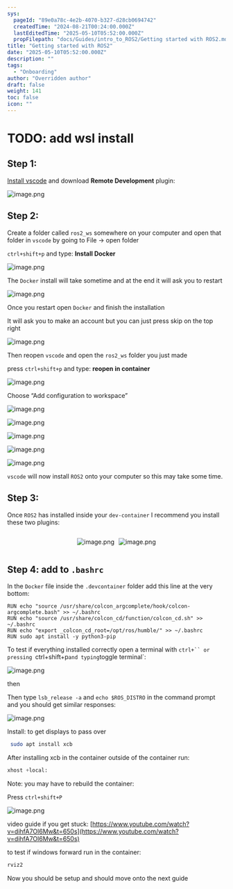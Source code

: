 ```yaml
---
sys:
  pageId: "89e0a78c-4e2b-4070-b327-d28cb0694742"
  createdTime: "2024-08-21T00:24:00.000Z"
  lastEditedTime: "2025-05-10T05:52:00.000Z"
  propFilepath: "docs/Guides/intro_to_ROS2/Getting started with ROS2.md"
title: "Getting started with ROS2"
date: "2025-05-10T05:52:00.000Z"
description: ""
tags:
  - "Onboarding"
author: "Overridden author"
draft: false
weight: 141
toc: false
icon: ""
---
```


# TODO: add wsl install

## Step 1:

[Install vscode](https://code.visualstudio.com/download) and download **Remote Development** plugin:

![image.png](https://prod-files-secure.s3.us-west-2.amazonaws.com/d518164a-d88e-44d1-a4ee-3adb3bd8bce0/efb52993-1881-4a40-b95e-6f020334f022/image.png?X-Amz-Algorithm=AWS4-HMAC-SHA256&X-Amz-Content-Sha256=UNSIGNED-PAYLOAD&X-Amz-Credential=ASIAZI2LB46664AHQHE7%2F20250605%2Fus-west-2%2Fs3%2Faws4_request&X-Amz-Date=20250605T140910Z&X-Amz-Expires=3600&X-Amz-Security-Token=IQoJb3JpZ2luX2VjEG4aCXVzLXdlc3QtMiJHMEUCIQCQ6htAkiaITK8EKvHjd8IUXDppArY2MIINEJMmgdKjiwIgElfprBhF%2FR3z7ahCdKKbkFduda7G%2Be2Ik2AGspVzRWAq%2FwMIRxAAGgw2Mzc0MjMxODM4MDUiDOABUhm9XrzjKLULVCrcA5VmQsdT44Saqci2j8Ny2E2yvWOy1Etcmea5iecbU%2B1vROTipZ12WaFo2KHj60PY1UMDxvWPdajtT02XmvoXlBNYgGcUIUemqY3MsPJUQKwB%2BCtwmPviyvfTHiuH%2Be%2FcMhVIM1UHKQvnBPicMUrmn20My697M4LbbHoVkslrjTNHMYnkzr64IwoenS8LpbFde5SRJ8KMarGGSxGhjGBq27foujylbiXuvG2FxIs42VaYJ6%2B%2BpBtpA%2BdOOX2q%2FE2UKyuwK3b%2Fy%2BlEDDf2rzGEViwa88PtWviWb5ZcQl7AeMq7X1Rzbn4IGX7qfFBwrigs4w1ct6Hm%2BKsCjPAo%2FuQ4S7q68Tu9iXeTRNz2GYqhc85wN29bdnrwfcZ%2B0X9AeIgubT87Kg677d6mDKC0KOKXZ5yBrcMliEx7mNmiI%2FGZ%2FxqmtmsyggHtlKPJQW22OQc9LiD6%2BnRRChOZ7l6wsnhaUbTpJcrVT0hpphNW2KHfmi%2Br0Es8CtTWE2iSus%2FIzBa9js8uXsySmwl9Upm9zQZh%2F5nElBTMIL7cj4QdOovpPv5B1pXWpFKFDGq5IrUx1BEK%2Bd%2FHGiZVsdYEJ4vjxyCh37Ifb1ex2kq12%2BqBpYvL%2Be3dQ08oCoTdipWxzc2iMI%2FEhsIGOqUBnvJIy6ngj1OqILgFECuJYT86SJpF4x5k64%2Bap%2F9sbINPrljBdaQYmJcSHYT8xNQNaXyGj%2FoxWIESFACqv5wx9gw%2B98bZHQfHjJ%2F%2BzR%2FtNPpTQnOj4zd9hAylw4FqDNDvhZpHMCN3XuJw9ThweVKKAzB%2Bz%2FDL9YrLE9CUQ%2Bcrhk%2FhwiVlb7nCIZdniuZrDqcTvD2Sicmj%2FVLLdgBfQYOBHrShzVXK&X-Amz-Signature=e6b693ccf4c29271cb2cdfe480ffeaa11d1df78fe14aff82d2fb604fffd66093&X-Amz-SignedHeaders=host&x-id=GetObject)

## Step 2:

Create a folder called `ros2_ws` somewhere on your computer and open that folder in `vscode` by going to File → open folder 

`ctrl+shift+p` and type: **Install Docker**

![image.png](https://prod-files-secure.s3.us-west-2.amazonaws.com/d518164a-d88e-44d1-a4ee-3adb3bd8bce0/2269dc0e-1cd5-47ff-bceb-c04ad9b2eab0/image.png?X-Amz-Algorithm=AWS4-HMAC-SHA256&X-Amz-Content-Sha256=UNSIGNED-PAYLOAD&X-Amz-Credential=ASIAZI2LB46664AHQHE7%2F20250605%2Fus-west-2%2Fs3%2Faws4_request&X-Amz-Date=20250605T140910Z&X-Amz-Expires=3600&X-Amz-Security-Token=IQoJb3JpZ2luX2VjEG4aCXVzLXdlc3QtMiJHMEUCIQCQ6htAkiaITK8EKvHjd8IUXDppArY2MIINEJMmgdKjiwIgElfprBhF%2FR3z7ahCdKKbkFduda7G%2Be2Ik2AGspVzRWAq%2FwMIRxAAGgw2Mzc0MjMxODM4MDUiDOABUhm9XrzjKLULVCrcA5VmQsdT44Saqci2j8Ny2E2yvWOy1Etcmea5iecbU%2B1vROTipZ12WaFo2KHj60PY1UMDxvWPdajtT02XmvoXlBNYgGcUIUemqY3MsPJUQKwB%2BCtwmPviyvfTHiuH%2Be%2FcMhVIM1UHKQvnBPicMUrmn20My697M4LbbHoVkslrjTNHMYnkzr64IwoenS8LpbFde5SRJ8KMarGGSxGhjGBq27foujylbiXuvG2FxIs42VaYJ6%2B%2BpBtpA%2BdOOX2q%2FE2UKyuwK3b%2Fy%2BlEDDf2rzGEViwa88PtWviWb5ZcQl7AeMq7X1Rzbn4IGX7qfFBwrigs4w1ct6Hm%2BKsCjPAo%2FuQ4S7q68Tu9iXeTRNz2GYqhc85wN29bdnrwfcZ%2B0X9AeIgubT87Kg677d6mDKC0KOKXZ5yBrcMliEx7mNmiI%2FGZ%2FxqmtmsyggHtlKPJQW22OQc9LiD6%2BnRRChOZ7l6wsnhaUbTpJcrVT0hpphNW2KHfmi%2Br0Es8CtTWE2iSus%2FIzBa9js8uXsySmwl9Upm9zQZh%2F5nElBTMIL7cj4QdOovpPv5B1pXWpFKFDGq5IrUx1BEK%2Bd%2FHGiZVsdYEJ4vjxyCh37Ifb1ex2kq12%2BqBpYvL%2Be3dQ08oCoTdipWxzc2iMI%2FEhsIGOqUBnvJIy6ngj1OqILgFECuJYT86SJpF4x5k64%2Bap%2F9sbINPrljBdaQYmJcSHYT8xNQNaXyGj%2FoxWIESFACqv5wx9gw%2B98bZHQfHjJ%2F%2BzR%2FtNPpTQnOj4zd9hAylw4FqDNDvhZpHMCN3XuJw9ThweVKKAzB%2Bz%2FDL9YrLE9CUQ%2Bcrhk%2FhwiVlb7nCIZdniuZrDqcTvD2Sicmj%2FVLLdgBfQYOBHrShzVXK&X-Amz-Signature=748cb92fb6e3e38790b6158013fe3aad9e094271013a93629aa5ee446380aa63&X-Amz-SignedHeaders=host&x-id=GetObject)

The `Docker` install will take sometime and at the end it will ask you to restart

![image.png](https://prod-files-secure.s3.us-west-2.amazonaws.com/d518164a-d88e-44d1-a4ee-3adb3bd8bce0/ed233f78-be33-4b1f-b89c-9c346c0e961e/image.png?X-Amz-Algorithm=AWS4-HMAC-SHA256&X-Amz-Content-Sha256=UNSIGNED-PAYLOAD&X-Amz-Credential=ASIAZI2LB46664AHQHE7%2F20250605%2Fus-west-2%2Fs3%2Faws4_request&X-Amz-Date=20250605T140910Z&X-Amz-Expires=3600&X-Amz-Security-Token=IQoJb3JpZ2luX2VjEG4aCXVzLXdlc3QtMiJHMEUCIQCQ6htAkiaITK8EKvHjd8IUXDppArY2MIINEJMmgdKjiwIgElfprBhF%2FR3z7ahCdKKbkFduda7G%2Be2Ik2AGspVzRWAq%2FwMIRxAAGgw2Mzc0MjMxODM4MDUiDOABUhm9XrzjKLULVCrcA5VmQsdT44Saqci2j8Ny2E2yvWOy1Etcmea5iecbU%2B1vROTipZ12WaFo2KHj60PY1UMDxvWPdajtT02XmvoXlBNYgGcUIUemqY3MsPJUQKwB%2BCtwmPviyvfTHiuH%2Be%2FcMhVIM1UHKQvnBPicMUrmn20My697M4LbbHoVkslrjTNHMYnkzr64IwoenS8LpbFde5SRJ8KMarGGSxGhjGBq27foujylbiXuvG2FxIs42VaYJ6%2B%2BpBtpA%2BdOOX2q%2FE2UKyuwK3b%2Fy%2BlEDDf2rzGEViwa88PtWviWb5ZcQl7AeMq7X1Rzbn4IGX7qfFBwrigs4w1ct6Hm%2BKsCjPAo%2FuQ4S7q68Tu9iXeTRNz2GYqhc85wN29bdnrwfcZ%2B0X9AeIgubT87Kg677d6mDKC0KOKXZ5yBrcMliEx7mNmiI%2FGZ%2FxqmtmsyggHtlKPJQW22OQc9LiD6%2BnRRChOZ7l6wsnhaUbTpJcrVT0hpphNW2KHfmi%2Br0Es8CtTWE2iSus%2FIzBa9js8uXsySmwl9Upm9zQZh%2F5nElBTMIL7cj4QdOovpPv5B1pXWpFKFDGq5IrUx1BEK%2Bd%2FHGiZVsdYEJ4vjxyCh37Ifb1ex2kq12%2BqBpYvL%2Be3dQ08oCoTdipWxzc2iMI%2FEhsIGOqUBnvJIy6ngj1OqILgFECuJYT86SJpF4x5k64%2Bap%2F9sbINPrljBdaQYmJcSHYT8xNQNaXyGj%2FoxWIESFACqv5wx9gw%2B98bZHQfHjJ%2F%2BzR%2FtNPpTQnOj4zd9hAylw4FqDNDvhZpHMCN3XuJw9ThweVKKAzB%2Bz%2FDL9YrLE9CUQ%2Bcrhk%2FhwiVlb7nCIZdniuZrDqcTvD2Sicmj%2FVLLdgBfQYOBHrShzVXK&X-Amz-Signature=38b5b97829c8254a959348e74ef4388a43eb8a48cbf07245dbb6f319a3ab41d4&X-Amz-SignedHeaders=host&x-id=GetObject)

Once you restart open `Docker` and finish the installation

It will ask you to make an account but you can just press skip on the top right

![image.png](https://prod-files-secure.s3.us-west-2.amazonaws.com/d518164a-d88e-44d1-a4ee-3adb3bd8bce0/21010ad9-1659-4fd9-9f59-9932a09b2a3d/image.png?X-Amz-Algorithm=AWS4-HMAC-SHA256&X-Amz-Content-Sha256=UNSIGNED-PAYLOAD&X-Amz-Credential=ASIAZI2LB46664AHQHE7%2F20250605%2Fus-west-2%2Fs3%2Faws4_request&X-Amz-Date=20250605T140910Z&X-Amz-Expires=3600&X-Amz-Security-Token=IQoJb3JpZ2luX2VjEG4aCXVzLXdlc3QtMiJHMEUCIQCQ6htAkiaITK8EKvHjd8IUXDppArY2MIINEJMmgdKjiwIgElfprBhF%2FR3z7ahCdKKbkFduda7G%2Be2Ik2AGspVzRWAq%2FwMIRxAAGgw2Mzc0MjMxODM4MDUiDOABUhm9XrzjKLULVCrcA5VmQsdT44Saqci2j8Ny2E2yvWOy1Etcmea5iecbU%2B1vROTipZ12WaFo2KHj60PY1UMDxvWPdajtT02XmvoXlBNYgGcUIUemqY3MsPJUQKwB%2BCtwmPviyvfTHiuH%2Be%2FcMhVIM1UHKQvnBPicMUrmn20My697M4LbbHoVkslrjTNHMYnkzr64IwoenS8LpbFde5SRJ8KMarGGSxGhjGBq27foujylbiXuvG2FxIs42VaYJ6%2B%2BpBtpA%2BdOOX2q%2FE2UKyuwK3b%2Fy%2BlEDDf2rzGEViwa88PtWviWb5ZcQl7AeMq7X1Rzbn4IGX7qfFBwrigs4w1ct6Hm%2BKsCjPAo%2FuQ4S7q68Tu9iXeTRNz2GYqhc85wN29bdnrwfcZ%2B0X9AeIgubT87Kg677d6mDKC0KOKXZ5yBrcMliEx7mNmiI%2FGZ%2FxqmtmsyggHtlKPJQW22OQc9LiD6%2BnRRChOZ7l6wsnhaUbTpJcrVT0hpphNW2KHfmi%2Br0Es8CtTWE2iSus%2FIzBa9js8uXsySmwl9Upm9zQZh%2F5nElBTMIL7cj4QdOovpPv5B1pXWpFKFDGq5IrUx1BEK%2Bd%2FHGiZVsdYEJ4vjxyCh37Ifb1ex2kq12%2BqBpYvL%2Be3dQ08oCoTdipWxzc2iMI%2FEhsIGOqUBnvJIy6ngj1OqILgFECuJYT86SJpF4x5k64%2Bap%2F9sbINPrljBdaQYmJcSHYT8xNQNaXyGj%2FoxWIESFACqv5wx9gw%2B98bZHQfHjJ%2F%2BzR%2FtNPpTQnOj4zd9hAylw4FqDNDvhZpHMCN3XuJw9ThweVKKAzB%2Bz%2FDL9YrLE9CUQ%2Bcrhk%2FhwiVlb7nCIZdniuZrDqcTvD2Sicmj%2FVLLdgBfQYOBHrShzVXK&X-Amz-Signature=1932e82951d7553ac7f95939bdd112a48251c0ef45968f553d4201c986883829&X-Amz-SignedHeaders=host&x-id=GetObject)

Then reopen `vscode` and open the `ros2_ws` folder you just made

press `ctrl+shift+p` and type: **reopen in container**

![image.png](https://prod-files-secure.s3.us-west-2.amazonaws.com/d518164a-d88e-44d1-a4ee-3adb3bd8bce0/4e93b8c2-41ad-488c-8095-c74205196118/image.png?X-Amz-Algorithm=AWS4-HMAC-SHA256&X-Amz-Content-Sha256=UNSIGNED-PAYLOAD&X-Amz-Credential=ASIAZI2LB46664AHQHE7%2F20250605%2Fus-west-2%2Fs3%2Faws4_request&X-Amz-Date=20250605T140910Z&X-Amz-Expires=3600&X-Amz-Security-Token=IQoJb3JpZ2luX2VjEG4aCXVzLXdlc3QtMiJHMEUCIQCQ6htAkiaITK8EKvHjd8IUXDppArY2MIINEJMmgdKjiwIgElfprBhF%2FR3z7ahCdKKbkFduda7G%2Be2Ik2AGspVzRWAq%2FwMIRxAAGgw2Mzc0MjMxODM4MDUiDOABUhm9XrzjKLULVCrcA5VmQsdT44Saqci2j8Ny2E2yvWOy1Etcmea5iecbU%2B1vROTipZ12WaFo2KHj60PY1UMDxvWPdajtT02XmvoXlBNYgGcUIUemqY3MsPJUQKwB%2BCtwmPviyvfTHiuH%2Be%2FcMhVIM1UHKQvnBPicMUrmn20My697M4LbbHoVkslrjTNHMYnkzr64IwoenS8LpbFde5SRJ8KMarGGSxGhjGBq27foujylbiXuvG2FxIs42VaYJ6%2B%2BpBtpA%2BdOOX2q%2FE2UKyuwK3b%2Fy%2BlEDDf2rzGEViwa88PtWviWb5ZcQl7AeMq7X1Rzbn4IGX7qfFBwrigs4w1ct6Hm%2BKsCjPAo%2FuQ4S7q68Tu9iXeTRNz2GYqhc85wN29bdnrwfcZ%2B0X9AeIgubT87Kg677d6mDKC0KOKXZ5yBrcMliEx7mNmiI%2FGZ%2FxqmtmsyggHtlKPJQW22OQc9LiD6%2BnRRChOZ7l6wsnhaUbTpJcrVT0hpphNW2KHfmi%2Br0Es8CtTWE2iSus%2FIzBa9js8uXsySmwl9Upm9zQZh%2F5nElBTMIL7cj4QdOovpPv5B1pXWpFKFDGq5IrUx1BEK%2Bd%2FHGiZVsdYEJ4vjxyCh37Ifb1ex2kq12%2BqBpYvL%2Be3dQ08oCoTdipWxzc2iMI%2FEhsIGOqUBnvJIy6ngj1OqILgFECuJYT86SJpF4x5k64%2Bap%2F9sbINPrljBdaQYmJcSHYT8xNQNaXyGj%2FoxWIESFACqv5wx9gw%2B98bZHQfHjJ%2F%2BzR%2FtNPpTQnOj4zd9hAylw4FqDNDvhZpHMCN3XuJw9ThweVKKAzB%2Bz%2FDL9YrLE9CUQ%2Bcrhk%2FhwiVlb7nCIZdniuZrDqcTvD2Sicmj%2FVLLdgBfQYOBHrShzVXK&X-Amz-Signature=7dc499adb75cac1b0c8674a3327716dd3b964bbf192b51fca4f0d4da64cbe377&X-Amz-SignedHeaders=host&x-id=GetObject)

Choose “Add configuration to workspace”

![image.png](https://prod-files-secure.s3.us-west-2.amazonaws.com/d518164a-d88e-44d1-a4ee-3adb3bd8bce0/9560b282-5060-4989-ba37-97e7b2c22476/image.png?X-Amz-Algorithm=AWS4-HMAC-SHA256&X-Amz-Content-Sha256=UNSIGNED-PAYLOAD&X-Amz-Credential=ASIAZI2LB46664AHQHE7%2F20250605%2Fus-west-2%2Fs3%2Faws4_request&X-Amz-Date=20250605T140910Z&X-Amz-Expires=3600&X-Amz-Security-Token=IQoJb3JpZ2luX2VjEG4aCXVzLXdlc3QtMiJHMEUCIQCQ6htAkiaITK8EKvHjd8IUXDppArY2MIINEJMmgdKjiwIgElfprBhF%2FR3z7ahCdKKbkFduda7G%2Be2Ik2AGspVzRWAq%2FwMIRxAAGgw2Mzc0MjMxODM4MDUiDOABUhm9XrzjKLULVCrcA5VmQsdT44Saqci2j8Ny2E2yvWOy1Etcmea5iecbU%2B1vROTipZ12WaFo2KHj60PY1UMDxvWPdajtT02XmvoXlBNYgGcUIUemqY3MsPJUQKwB%2BCtwmPviyvfTHiuH%2Be%2FcMhVIM1UHKQvnBPicMUrmn20My697M4LbbHoVkslrjTNHMYnkzr64IwoenS8LpbFde5SRJ8KMarGGSxGhjGBq27foujylbiXuvG2FxIs42VaYJ6%2B%2BpBtpA%2BdOOX2q%2FE2UKyuwK3b%2Fy%2BlEDDf2rzGEViwa88PtWviWb5ZcQl7AeMq7X1Rzbn4IGX7qfFBwrigs4w1ct6Hm%2BKsCjPAo%2FuQ4S7q68Tu9iXeTRNz2GYqhc85wN29bdnrwfcZ%2B0X9AeIgubT87Kg677d6mDKC0KOKXZ5yBrcMliEx7mNmiI%2FGZ%2FxqmtmsyggHtlKPJQW22OQc9LiD6%2BnRRChOZ7l6wsnhaUbTpJcrVT0hpphNW2KHfmi%2Br0Es8CtTWE2iSus%2FIzBa9js8uXsySmwl9Upm9zQZh%2F5nElBTMIL7cj4QdOovpPv5B1pXWpFKFDGq5IrUx1BEK%2Bd%2FHGiZVsdYEJ4vjxyCh37Ifb1ex2kq12%2BqBpYvL%2Be3dQ08oCoTdipWxzc2iMI%2FEhsIGOqUBnvJIy6ngj1OqILgFECuJYT86SJpF4x5k64%2Bap%2F9sbINPrljBdaQYmJcSHYT8xNQNaXyGj%2FoxWIESFACqv5wx9gw%2B98bZHQfHjJ%2F%2BzR%2FtNPpTQnOj4zd9hAylw4FqDNDvhZpHMCN3XuJw9ThweVKKAzB%2Bz%2FDL9YrLE9CUQ%2Bcrhk%2FhwiVlb7nCIZdniuZrDqcTvD2Sicmj%2FVLLdgBfQYOBHrShzVXK&X-Amz-Signature=a56d8356dca90ffe54a305b38aeedfa645f9f705692fc0d94a316a411145d5b6&X-Amz-SignedHeaders=host&x-id=GetObject)

![image.png](https://prod-files-secure.s3.us-west-2.amazonaws.com/d518164a-d88e-44d1-a4ee-3adb3bd8bce0/2ee63f81-886b-48e8-a553-dc6e5eac99e4/image.png?X-Amz-Algorithm=AWS4-HMAC-SHA256&X-Amz-Content-Sha256=UNSIGNED-PAYLOAD&X-Amz-Credential=ASIAZI2LB46664AHQHE7%2F20250605%2Fus-west-2%2Fs3%2Faws4_request&X-Amz-Date=20250605T140910Z&X-Amz-Expires=3600&X-Amz-Security-Token=IQoJb3JpZ2luX2VjEG4aCXVzLXdlc3QtMiJHMEUCIQCQ6htAkiaITK8EKvHjd8IUXDppArY2MIINEJMmgdKjiwIgElfprBhF%2FR3z7ahCdKKbkFduda7G%2Be2Ik2AGspVzRWAq%2FwMIRxAAGgw2Mzc0MjMxODM4MDUiDOABUhm9XrzjKLULVCrcA5VmQsdT44Saqci2j8Ny2E2yvWOy1Etcmea5iecbU%2B1vROTipZ12WaFo2KHj60PY1UMDxvWPdajtT02XmvoXlBNYgGcUIUemqY3MsPJUQKwB%2BCtwmPviyvfTHiuH%2Be%2FcMhVIM1UHKQvnBPicMUrmn20My697M4LbbHoVkslrjTNHMYnkzr64IwoenS8LpbFde5SRJ8KMarGGSxGhjGBq27foujylbiXuvG2FxIs42VaYJ6%2B%2BpBtpA%2BdOOX2q%2FE2UKyuwK3b%2Fy%2BlEDDf2rzGEViwa88PtWviWb5ZcQl7AeMq7X1Rzbn4IGX7qfFBwrigs4w1ct6Hm%2BKsCjPAo%2FuQ4S7q68Tu9iXeTRNz2GYqhc85wN29bdnrwfcZ%2B0X9AeIgubT87Kg677d6mDKC0KOKXZ5yBrcMliEx7mNmiI%2FGZ%2FxqmtmsyggHtlKPJQW22OQc9LiD6%2BnRRChOZ7l6wsnhaUbTpJcrVT0hpphNW2KHfmi%2Br0Es8CtTWE2iSus%2FIzBa9js8uXsySmwl9Upm9zQZh%2F5nElBTMIL7cj4QdOovpPv5B1pXWpFKFDGq5IrUx1BEK%2Bd%2FHGiZVsdYEJ4vjxyCh37Ifb1ex2kq12%2BqBpYvL%2Be3dQ08oCoTdipWxzc2iMI%2FEhsIGOqUBnvJIy6ngj1OqILgFECuJYT86SJpF4x5k64%2Bap%2F9sbINPrljBdaQYmJcSHYT8xNQNaXyGj%2FoxWIESFACqv5wx9gw%2B98bZHQfHjJ%2F%2BzR%2FtNPpTQnOj4zd9hAylw4FqDNDvhZpHMCN3XuJw9ThweVKKAzB%2Bz%2FDL9YrLE9CUQ%2Bcrhk%2FhwiVlb7nCIZdniuZrDqcTvD2Sicmj%2FVLLdgBfQYOBHrShzVXK&X-Amz-Signature=fc68c9cf9b5374182e9b11b20d69b0db1a81f8a9a002affef1a750db64d452b7&X-Amz-SignedHeaders=host&x-id=GetObject)

![image.png](https://prod-files-secure.s3.us-west-2.amazonaws.com/d518164a-d88e-44d1-a4ee-3adb3bd8bce0/ae1580b2-b048-407e-aed9-b584224a7a04/image.png?X-Amz-Algorithm=AWS4-HMAC-SHA256&X-Amz-Content-Sha256=UNSIGNED-PAYLOAD&X-Amz-Credential=ASIAZI2LB46664AHQHE7%2F20250605%2Fus-west-2%2Fs3%2Faws4_request&X-Amz-Date=20250605T140910Z&X-Amz-Expires=3600&X-Amz-Security-Token=IQoJb3JpZ2luX2VjEG4aCXVzLXdlc3QtMiJHMEUCIQCQ6htAkiaITK8EKvHjd8IUXDppArY2MIINEJMmgdKjiwIgElfprBhF%2FR3z7ahCdKKbkFduda7G%2Be2Ik2AGspVzRWAq%2FwMIRxAAGgw2Mzc0MjMxODM4MDUiDOABUhm9XrzjKLULVCrcA5VmQsdT44Saqci2j8Ny2E2yvWOy1Etcmea5iecbU%2B1vROTipZ12WaFo2KHj60PY1UMDxvWPdajtT02XmvoXlBNYgGcUIUemqY3MsPJUQKwB%2BCtwmPviyvfTHiuH%2Be%2FcMhVIM1UHKQvnBPicMUrmn20My697M4LbbHoVkslrjTNHMYnkzr64IwoenS8LpbFde5SRJ8KMarGGSxGhjGBq27foujylbiXuvG2FxIs42VaYJ6%2B%2BpBtpA%2BdOOX2q%2FE2UKyuwK3b%2Fy%2BlEDDf2rzGEViwa88PtWviWb5ZcQl7AeMq7X1Rzbn4IGX7qfFBwrigs4w1ct6Hm%2BKsCjPAo%2FuQ4S7q68Tu9iXeTRNz2GYqhc85wN29bdnrwfcZ%2B0X9AeIgubT87Kg677d6mDKC0KOKXZ5yBrcMliEx7mNmiI%2FGZ%2FxqmtmsyggHtlKPJQW22OQc9LiD6%2BnRRChOZ7l6wsnhaUbTpJcrVT0hpphNW2KHfmi%2Br0Es8CtTWE2iSus%2FIzBa9js8uXsySmwl9Upm9zQZh%2F5nElBTMIL7cj4QdOovpPv5B1pXWpFKFDGq5IrUx1BEK%2Bd%2FHGiZVsdYEJ4vjxyCh37Ifb1ex2kq12%2BqBpYvL%2Be3dQ08oCoTdipWxzc2iMI%2FEhsIGOqUBnvJIy6ngj1OqILgFECuJYT86SJpF4x5k64%2Bap%2F9sbINPrljBdaQYmJcSHYT8xNQNaXyGj%2FoxWIESFACqv5wx9gw%2B98bZHQfHjJ%2F%2BzR%2FtNPpTQnOj4zd9hAylw4FqDNDvhZpHMCN3XuJw9ThweVKKAzB%2Bz%2FDL9YrLE9CUQ%2Bcrhk%2FhwiVlb7nCIZdniuZrDqcTvD2Sicmj%2FVLLdgBfQYOBHrShzVXK&X-Amz-Signature=2331d0f8ac7e3a032f7554b4adbd0c497fe2380baa687e7dc4a2dc8dac22d129&X-Amz-SignedHeaders=host&x-id=GetObject)

![image.png](https://prod-files-secure.s3.us-west-2.amazonaws.com/d518164a-d88e-44d1-a4ee-3adb3bd8bce0/53255b28-f75e-430f-b9e3-c0ac8577e42b/image.png?X-Amz-Algorithm=AWS4-HMAC-SHA256&X-Amz-Content-Sha256=UNSIGNED-PAYLOAD&X-Amz-Credential=ASIAZI2LB46664AHQHE7%2F20250605%2Fus-west-2%2Fs3%2Faws4_request&X-Amz-Date=20250605T140910Z&X-Amz-Expires=3600&X-Amz-Security-Token=IQoJb3JpZ2luX2VjEG4aCXVzLXdlc3QtMiJHMEUCIQCQ6htAkiaITK8EKvHjd8IUXDppArY2MIINEJMmgdKjiwIgElfprBhF%2FR3z7ahCdKKbkFduda7G%2Be2Ik2AGspVzRWAq%2FwMIRxAAGgw2Mzc0MjMxODM4MDUiDOABUhm9XrzjKLULVCrcA5VmQsdT44Saqci2j8Ny2E2yvWOy1Etcmea5iecbU%2B1vROTipZ12WaFo2KHj60PY1UMDxvWPdajtT02XmvoXlBNYgGcUIUemqY3MsPJUQKwB%2BCtwmPviyvfTHiuH%2Be%2FcMhVIM1UHKQvnBPicMUrmn20My697M4LbbHoVkslrjTNHMYnkzr64IwoenS8LpbFde5SRJ8KMarGGSxGhjGBq27foujylbiXuvG2FxIs42VaYJ6%2B%2BpBtpA%2BdOOX2q%2FE2UKyuwK3b%2Fy%2BlEDDf2rzGEViwa88PtWviWb5ZcQl7AeMq7X1Rzbn4IGX7qfFBwrigs4w1ct6Hm%2BKsCjPAo%2FuQ4S7q68Tu9iXeTRNz2GYqhc85wN29bdnrwfcZ%2B0X9AeIgubT87Kg677d6mDKC0KOKXZ5yBrcMliEx7mNmiI%2FGZ%2FxqmtmsyggHtlKPJQW22OQc9LiD6%2BnRRChOZ7l6wsnhaUbTpJcrVT0hpphNW2KHfmi%2Br0Es8CtTWE2iSus%2FIzBa9js8uXsySmwl9Upm9zQZh%2F5nElBTMIL7cj4QdOovpPv5B1pXWpFKFDGq5IrUx1BEK%2Bd%2FHGiZVsdYEJ4vjxyCh37Ifb1ex2kq12%2BqBpYvL%2Be3dQ08oCoTdipWxzc2iMI%2FEhsIGOqUBnvJIy6ngj1OqILgFECuJYT86SJpF4x5k64%2Bap%2F9sbINPrljBdaQYmJcSHYT8xNQNaXyGj%2FoxWIESFACqv5wx9gw%2B98bZHQfHjJ%2F%2BzR%2FtNPpTQnOj4zd9hAylw4FqDNDvhZpHMCN3XuJw9ThweVKKAzB%2Bz%2FDL9YrLE9CUQ%2Bcrhk%2FhwiVlb7nCIZdniuZrDqcTvD2Sicmj%2FVLLdgBfQYOBHrShzVXK&X-Amz-Signature=2e146c4f6c2378cb62f7e8456be8c3dda93229723c9bbe78e39e8e39ec4d97e0&X-Amz-SignedHeaders=host&x-id=GetObject)

![image.png](https://prod-files-secure.s3.us-west-2.amazonaws.com/d518164a-d88e-44d1-a4ee-3adb3bd8bce0/7c562767-5af9-4ffb-97d1-327bcdf4ee00/image.png?X-Amz-Algorithm=AWS4-HMAC-SHA256&X-Amz-Content-Sha256=UNSIGNED-PAYLOAD&X-Amz-Credential=ASIAZI2LB46664AHQHE7%2F20250605%2Fus-west-2%2Fs3%2Faws4_request&X-Amz-Date=20250605T140910Z&X-Amz-Expires=3600&X-Amz-Security-Token=IQoJb3JpZ2luX2VjEG4aCXVzLXdlc3QtMiJHMEUCIQCQ6htAkiaITK8EKvHjd8IUXDppArY2MIINEJMmgdKjiwIgElfprBhF%2FR3z7ahCdKKbkFduda7G%2Be2Ik2AGspVzRWAq%2FwMIRxAAGgw2Mzc0MjMxODM4MDUiDOABUhm9XrzjKLULVCrcA5VmQsdT44Saqci2j8Ny2E2yvWOy1Etcmea5iecbU%2B1vROTipZ12WaFo2KHj60PY1UMDxvWPdajtT02XmvoXlBNYgGcUIUemqY3MsPJUQKwB%2BCtwmPviyvfTHiuH%2Be%2FcMhVIM1UHKQvnBPicMUrmn20My697M4LbbHoVkslrjTNHMYnkzr64IwoenS8LpbFde5SRJ8KMarGGSxGhjGBq27foujylbiXuvG2FxIs42VaYJ6%2B%2BpBtpA%2BdOOX2q%2FE2UKyuwK3b%2Fy%2BlEDDf2rzGEViwa88PtWviWb5ZcQl7AeMq7X1Rzbn4IGX7qfFBwrigs4w1ct6Hm%2BKsCjPAo%2FuQ4S7q68Tu9iXeTRNz2GYqhc85wN29bdnrwfcZ%2B0X9AeIgubT87Kg677d6mDKC0KOKXZ5yBrcMliEx7mNmiI%2FGZ%2FxqmtmsyggHtlKPJQW22OQc9LiD6%2BnRRChOZ7l6wsnhaUbTpJcrVT0hpphNW2KHfmi%2Br0Es8CtTWE2iSus%2FIzBa9js8uXsySmwl9Upm9zQZh%2F5nElBTMIL7cj4QdOovpPv5B1pXWpFKFDGq5IrUx1BEK%2Bd%2FHGiZVsdYEJ4vjxyCh37Ifb1ex2kq12%2BqBpYvL%2Be3dQ08oCoTdipWxzc2iMI%2FEhsIGOqUBnvJIy6ngj1OqILgFECuJYT86SJpF4x5k64%2Bap%2F9sbINPrljBdaQYmJcSHYT8xNQNaXyGj%2FoxWIESFACqv5wx9gw%2B98bZHQfHjJ%2F%2BzR%2FtNPpTQnOj4zd9hAylw4FqDNDvhZpHMCN3XuJw9ThweVKKAzB%2Bz%2FDL9YrLE9CUQ%2Bcrhk%2FhwiVlb7nCIZdniuZrDqcTvD2Sicmj%2FVLLdgBfQYOBHrShzVXK&X-Amz-Signature=ebd540ca35b161307185fcd7a6c43eb55d2b72094047958c41a2e26b44dea793&X-Amz-SignedHeaders=host&x-id=GetObject)

`vscode` will now install `ROS2` onto your computer so this may take some time.

## Step 3:

Once `ROS2` has installed inside your `dev-container` I recommend you install these two plugins:

<div style="display: flex;flex-direction: row; column-gap:10px; max-width: 630px;justify-content: center;">
<div>

![image.png](https://prod-files-secure.s3.us-west-2.amazonaws.com/d518164a-d88e-44d1-a4ee-3adb3bd8bce0/3fc3d550-5a54-4ba1-ba6b-faa01cdb7369/image.png?X-Amz-Algorithm=AWS4-HMAC-SHA256&X-Amz-Content-Sha256=UNSIGNED-PAYLOAD&X-Amz-Credential=ASIAZI2LB4664ZLECCKO%2F20250605%2Fus-west-2%2Fs3%2Faws4_request&X-Amz-Date=20250605T140911Z&X-Amz-Expires=3600&X-Amz-Security-Token=IQoJb3JpZ2luX2VjEG4aCXVzLXdlc3QtMiJGMEQCIBR92c5gstNAZBKpLRhxcKyCLSqDQQyV5j33xVSuyvoiAiBo1HqMUr02ai3js%2BzqWIqhm3AVigltbcwLQ%2Fnz8dgKGCr%2FAwhHEAAaDDYzNzQyMzE4MzgwNSIM0nUueLw2NsXNblIVKtwDpjUng1JZN9SpjvDa4vG8KL%2BetkJo0cQFbDF%2BySanKzlj7WFqXPuZ6U8%2F33kGLaL%2BIDgMt1t90ZPk6FQZTN8e52kS2h36Tt3CeuhZmppCOxOi9g9kegnVgW4AV5UnF6TCMxLbC7bEWZEYfPPw2CWRhDIlyn3Ojo3bWls%2F814Vgfgena1qcOmH4Cuml%2Fr4P7aaI1%2FEcG4t4Zspk%2BpaPCXvUZgVu1Jjp1egHXIcYKs8Tw%2Fe%2BiELGNg6NWJrsxYWD0mwxShbYfMU4NO8dziq7z7dFeaIWb1f0dHbIfC0t%2BOkgQvkceIAE59nPLfPtSF4KIRqXm8XT%2Fasp4uokQrIkzN5SgWHZYR9W%2FYyAD6PuqD%2FN1KNaMJeSBSuWBbXMAxlDlZ5e5MoAtQl5aWuxy04h%2FuMqMWv%2FAmFvN7PjVl9qcWvcooFuaIB%2FbAc5XjHO6swOLkpIV8rBVwdPDyS77vA6Gbid6fzJpB35JTLJR40VsfI67zmYBlmpKbAro7lfVXlGe7t7D8gpDKsdKVLtBNwpeVRXNPu7wWlY8Y4RpaC3oYwKQtIO%2BhMF4r35psYbJpymmczV7cEzU46%2BjxZYy%2F5hwmpVHBQtMIaEIWBrsMuRl63RNvfpOM7cZn2QmE%2B7Qgwh8SGwgY6pgFiN5RYQGyjHgSS9Gw16ZkfFNcrdl%2FnugK80NOYeupCAriGYrt9%2FG2myj7LhStoU9OEfKR36W8MZOS58Ulu4LMVu1aGvFAT9WhXRpL6rPAKCj8rTGR8Y2JtUAmbsk8Y6p%2Bqge6FQDygQHdkGhIXmA5SBKsJqtqNG9HpdEJsRVhj%2FfGnT7NM9BEX%2F1NVREMVm76suTMnK%2B5hdqG3PoopD2k5UM0Mmmf4&X-Amz-Signature=d157c66fb66c15d3d92e2524738787990efd142c4b4120806fb92843cfb18a01&X-Amz-SignedHeaders=host&x-id=GetObject)

</div>
<div>

![image.png](https://prod-files-secure.s3.us-west-2.amazonaws.com/d518164a-d88e-44d1-a4ee-3adb3bd8bce0/d994cc66-13c2-4093-a5a3-f84cf4601a82/image.png?X-Amz-Algorithm=AWS4-HMAC-SHA256&X-Amz-Content-Sha256=UNSIGNED-PAYLOAD&X-Amz-Credential=ASIAZI2LB46652RTR745%2F20250605%2Fus-west-2%2Fs3%2Faws4_request&X-Amz-Date=20250605T140911Z&X-Amz-Expires=3600&X-Amz-Security-Token=IQoJb3JpZ2luX2VjEG4aCXVzLXdlc3QtMiJHMEUCIQD%2BEpVF%2BwoEWkSYBQAjK5tU7UG3WLr99YucQVyNW5JN5QIgH9Jmp8hSRmBSeS8mKWTeXKtAGaOocCNq7GXzLH55g0Yq%2FwMIRxAAGgw2Mzc0MjMxODM4MDUiDBNxhFvxcKADbwVmkyrcA4bbyo%2BWZlOsVPbvO4DpcynMFX%2FlpXKrPxE2Hg8nqW6XJxegicMP2%2BdLfDA4MXoPJnCXEPnFudry%2BtEpuKAWFq3T7qUiD5rC2oq7smsFlMZAJujslR1f791wcMDk0ZsWuheqCW0G2S99tjdVzHDu1O%2BC9j3Q9bxUGKbuM5Ys1zNb%2FGPeD9xFCS%2Fl1Z8W3M8l4LQ5g65G%2FfTZOFeWgTW%2F4HDyJwLi0aArrC8fndX0Qgd%2F1JJhyFtC2vyNBxlW1fWWTIqHYiUAm0ln0dcMTQur7mSo611iVJcZyQwM96wP5DL%2B6bYUBEvXTT%2F5x4Up85PoXB1HLO4YVTiBrjkFg%2BGzfDDYQ248C4hBAOPZ6HmWM%2Fk5X9%2FNssBU6HMsWKIrOBe%2BmLjKmd6HLldWStO7f7Cd24U6JbUUqiGbZz5xhZRMRpHAzJ7Sas5ktmA31C5l93ldmEMMrvW5JbS6%2FZxoVaebx2Ljqzb%2BdRREIJWDTJaVr12IxvQPiM1FVY1Il51UJGf3YAY6nEaBMAFM%2B9SAhfXkmiGTKkCFW%2BMbk5BdB%2FreMDqQ82twCQGV7j2%2FGLIky3eYk7g26Lv0vadRXJqNNy%2F9W0ytwvl%2B9PwgoKLFPFYZzSvIMqP28NS9Brn7tqBGMJfEhsIGOqUBk%2FadCuSqmZFHhfKD%2FiKnzByRrqdvE5ZlormOM0C0lohDyquryHlLRcg9Ra4guhILeuZfp2xb0%2Fs8Kgf%2FjZP0uX%2BlC59EFIu7WzrKhurFYfB1dtRHekKByiXge6b1ptQN72nPPcw4y7Zf8ZBihufVq91Lyf8INfTfVYX0pzXnRVwmYU3%2BxgrBLm2upj997%2F97IdXgrsbAoqCN7D2c%2Bi0ILwUka37K&X-Amz-Signature=f07c41cfd85fe2a99bae253ea2a649420bc656ed33c64c923387daa937519091&X-Amz-SignedHeaders=host&x-id=GetObject)

</div>
</div>

## Step 4: add to `.bashrc`

In the `Docker` file inside the `.devcontainer` folder add this line at the very bottom: 

```docker
RUN echo "source /usr/share/colcon_argcomplete/hook/colcon-argcomplete.bash" >> ~/.bashrc
RUN echo "source /usr/share/colcon_cd/function/colcon_cd.sh" >> ~/.bashrc
RUN echo "export _colcon_cd_root=/opt/ros/humble/" >> ~/.bashrc
RUN sudo apt install -y python3-pip 
```

To test if everything installed correctly open a terminal with `ctrl+`` or pressing `ctrl+shift+p` and typing `toggle terminal`:

![image.png](https://prod-files-secure.s3.us-west-2.amazonaws.com/d518164a-d88e-44d1-a4ee-3adb3bd8bce0/6a4943d8-b04e-4c02-9a58-775f3384d1a5/image.png?X-Amz-Algorithm=AWS4-HMAC-SHA256&X-Amz-Content-Sha256=UNSIGNED-PAYLOAD&X-Amz-Credential=ASIAZI2LB46664AHQHE7%2F20250605%2Fus-west-2%2Fs3%2Faws4_request&X-Amz-Date=20250605T140910Z&X-Amz-Expires=3600&X-Amz-Security-Token=IQoJb3JpZ2luX2VjEG4aCXVzLXdlc3QtMiJHMEUCIQCQ6htAkiaITK8EKvHjd8IUXDppArY2MIINEJMmgdKjiwIgElfprBhF%2FR3z7ahCdKKbkFduda7G%2Be2Ik2AGspVzRWAq%2FwMIRxAAGgw2Mzc0MjMxODM4MDUiDOABUhm9XrzjKLULVCrcA5VmQsdT44Saqci2j8Ny2E2yvWOy1Etcmea5iecbU%2B1vROTipZ12WaFo2KHj60PY1UMDxvWPdajtT02XmvoXlBNYgGcUIUemqY3MsPJUQKwB%2BCtwmPviyvfTHiuH%2Be%2FcMhVIM1UHKQvnBPicMUrmn20My697M4LbbHoVkslrjTNHMYnkzr64IwoenS8LpbFde5SRJ8KMarGGSxGhjGBq27foujylbiXuvG2FxIs42VaYJ6%2B%2BpBtpA%2BdOOX2q%2FE2UKyuwK3b%2Fy%2BlEDDf2rzGEViwa88PtWviWb5ZcQl7AeMq7X1Rzbn4IGX7qfFBwrigs4w1ct6Hm%2BKsCjPAo%2FuQ4S7q68Tu9iXeTRNz2GYqhc85wN29bdnrwfcZ%2B0X9AeIgubT87Kg677d6mDKC0KOKXZ5yBrcMliEx7mNmiI%2FGZ%2FxqmtmsyggHtlKPJQW22OQc9LiD6%2BnRRChOZ7l6wsnhaUbTpJcrVT0hpphNW2KHfmi%2Br0Es8CtTWE2iSus%2FIzBa9js8uXsySmwl9Upm9zQZh%2F5nElBTMIL7cj4QdOovpPv5B1pXWpFKFDGq5IrUx1BEK%2Bd%2FHGiZVsdYEJ4vjxyCh37Ifb1ex2kq12%2BqBpYvL%2Be3dQ08oCoTdipWxzc2iMI%2FEhsIGOqUBnvJIy6ngj1OqILgFECuJYT86SJpF4x5k64%2Bap%2F9sbINPrljBdaQYmJcSHYT8xNQNaXyGj%2FoxWIESFACqv5wx9gw%2B98bZHQfHjJ%2F%2BzR%2FtNPpTQnOj4zd9hAylw4FqDNDvhZpHMCN3XuJw9ThweVKKAzB%2Bz%2FDL9YrLE9CUQ%2Bcrhk%2FhwiVlb7nCIZdniuZrDqcTvD2Sicmj%2FVLLdgBfQYOBHrShzVXK&X-Amz-Signature=0136f0b23022472fa3bf9c6c6369dc191ccd58a2bf4534c2449334a060d2638d&X-Amz-SignedHeaders=host&x-id=GetObject)

then 

Then type `lsb_release -a` and `echo $ROS_DISTRO` in the command prompt and you should get similar responses:

![image.png](https://prod-files-secure.s3.us-west-2.amazonaws.com/d518164a-d88e-44d1-a4ee-3adb3bd8bce0/3e635dec-a805-4e85-8b9e-d000e5b71a4e/image.png?X-Amz-Algorithm=AWS4-HMAC-SHA256&X-Amz-Content-Sha256=UNSIGNED-PAYLOAD&X-Amz-Credential=ASIAZI2LB46664AHQHE7%2F20250605%2Fus-west-2%2Fs3%2Faws4_request&X-Amz-Date=20250605T140910Z&X-Amz-Expires=3600&X-Amz-Security-Token=IQoJb3JpZ2luX2VjEG4aCXVzLXdlc3QtMiJHMEUCIQCQ6htAkiaITK8EKvHjd8IUXDppArY2MIINEJMmgdKjiwIgElfprBhF%2FR3z7ahCdKKbkFduda7G%2Be2Ik2AGspVzRWAq%2FwMIRxAAGgw2Mzc0MjMxODM4MDUiDOABUhm9XrzjKLULVCrcA5VmQsdT44Saqci2j8Ny2E2yvWOy1Etcmea5iecbU%2B1vROTipZ12WaFo2KHj60PY1UMDxvWPdajtT02XmvoXlBNYgGcUIUemqY3MsPJUQKwB%2BCtwmPviyvfTHiuH%2Be%2FcMhVIM1UHKQvnBPicMUrmn20My697M4LbbHoVkslrjTNHMYnkzr64IwoenS8LpbFde5SRJ8KMarGGSxGhjGBq27foujylbiXuvG2FxIs42VaYJ6%2B%2BpBtpA%2BdOOX2q%2FE2UKyuwK3b%2Fy%2BlEDDf2rzGEViwa88PtWviWb5ZcQl7AeMq7X1Rzbn4IGX7qfFBwrigs4w1ct6Hm%2BKsCjPAo%2FuQ4S7q68Tu9iXeTRNz2GYqhc85wN29bdnrwfcZ%2B0X9AeIgubT87Kg677d6mDKC0KOKXZ5yBrcMliEx7mNmiI%2FGZ%2FxqmtmsyggHtlKPJQW22OQc9LiD6%2BnRRChOZ7l6wsnhaUbTpJcrVT0hpphNW2KHfmi%2Br0Es8CtTWE2iSus%2FIzBa9js8uXsySmwl9Upm9zQZh%2F5nElBTMIL7cj4QdOovpPv5B1pXWpFKFDGq5IrUx1BEK%2Bd%2FHGiZVsdYEJ4vjxyCh37Ifb1ex2kq12%2BqBpYvL%2Be3dQ08oCoTdipWxzc2iMI%2FEhsIGOqUBnvJIy6ngj1OqILgFECuJYT86SJpF4x5k64%2Bap%2F9sbINPrljBdaQYmJcSHYT8xNQNaXyGj%2FoxWIESFACqv5wx9gw%2B98bZHQfHjJ%2F%2BzR%2FtNPpTQnOj4zd9hAylw4FqDNDvhZpHMCN3XuJw9ThweVKKAzB%2Bz%2FDL9YrLE9CUQ%2Bcrhk%2FhwiVlb7nCIZdniuZrDqcTvD2Sicmj%2FVLLdgBfQYOBHrShzVXK&X-Amz-Signature=f3b1b136076b4e38cc51400d94c9a0bbd4a36c7b145b5e319ebbfc00f78bdfcd&X-Amz-SignedHeaders=host&x-id=GetObject)

Install:  to get displays to pass over

```bash
 sudo apt install xcb
```

After installing xcb in the container outside of the container run:

```python
xhost +local:
```

Note: you may have to rebuild the container:

Press `ctrl+shift+P`

![image.png](https://prod-files-secure.s3.us-west-2.amazonaws.com/d518164a-d88e-44d1-a4ee-3adb3bd8bce0/6c2be660-2618-4c38-9c26-53554f7a0b7b/image.png?X-Amz-Algorithm=AWS4-HMAC-SHA256&X-Amz-Content-Sha256=UNSIGNED-PAYLOAD&X-Amz-Credential=ASIAZI2LB46664AHQHE7%2F20250605%2Fus-west-2%2Fs3%2Faws4_request&X-Amz-Date=20250605T140910Z&X-Amz-Expires=3600&X-Amz-Security-Token=IQoJb3JpZ2luX2VjEG4aCXVzLXdlc3QtMiJHMEUCIQCQ6htAkiaITK8EKvHjd8IUXDppArY2MIINEJMmgdKjiwIgElfprBhF%2FR3z7ahCdKKbkFduda7G%2Be2Ik2AGspVzRWAq%2FwMIRxAAGgw2Mzc0MjMxODM4MDUiDOABUhm9XrzjKLULVCrcA5VmQsdT44Saqci2j8Ny2E2yvWOy1Etcmea5iecbU%2B1vROTipZ12WaFo2KHj60PY1UMDxvWPdajtT02XmvoXlBNYgGcUIUemqY3MsPJUQKwB%2BCtwmPviyvfTHiuH%2Be%2FcMhVIM1UHKQvnBPicMUrmn20My697M4LbbHoVkslrjTNHMYnkzr64IwoenS8LpbFde5SRJ8KMarGGSxGhjGBq27foujylbiXuvG2FxIs42VaYJ6%2B%2BpBtpA%2BdOOX2q%2FE2UKyuwK3b%2Fy%2BlEDDf2rzGEViwa88PtWviWb5ZcQl7AeMq7X1Rzbn4IGX7qfFBwrigs4w1ct6Hm%2BKsCjPAo%2FuQ4S7q68Tu9iXeTRNz2GYqhc85wN29bdnrwfcZ%2B0X9AeIgubT87Kg677d6mDKC0KOKXZ5yBrcMliEx7mNmiI%2FGZ%2FxqmtmsyggHtlKPJQW22OQc9LiD6%2BnRRChOZ7l6wsnhaUbTpJcrVT0hpphNW2KHfmi%2Br0Es8CtTWE2iSus%2FIzBa9js8uXsySmwl9Upm9zQZh%2F5nElBTMIL7cj4QdOovpPv5B1pXWpFKFDGq5IrUx1BEK%2Bd%2FHGiZVsdYEJ4vjxyCh37Ifb1ex2kq12%2BqBpYvL%2Be3dQ08oCoTdipWxzc2iMI%2FEhsIGOqUBnvJIy6ngj1OqILgFECuJYT86SJpF4x5k64%2Bap%2F9sbINPrljBdaQYmJcSHYT8xNQNaXyGj%2FoxWIESFACqv5wx9gw%2B98bZHQfHjJ%2F%2BzR%2FtNPpTQnOj4zd9hAylw4FqDNDvhZpHMCN3XuJw9ThweVKKAzB%2Bz%2FDL9YrLE9CUQ%2Bcrhk%2FhwiVlb7nCIZdniuZrDqcTvD2Sicmj%2FVLLdgBfQYOBHrShzVXK&X-Amz-Signature=9bfe476196d26ad48e9bb04d2856aa72993d69279d30ec61a6b11cf9f318e76b&X-Amz-SignedHeaders=host&x-id=GetObject)

video guide if you get stuck: [https://www.youtube.com/watch?v=dihfA7Ol6Mw&t=650s](https://www.youtube.com/watch?v=dihfA7Ol6Mw&t=650s)

to test if windows forward run in the container:

```bash
rviz2
```

Now you should be setup and should move onto the next guide 
